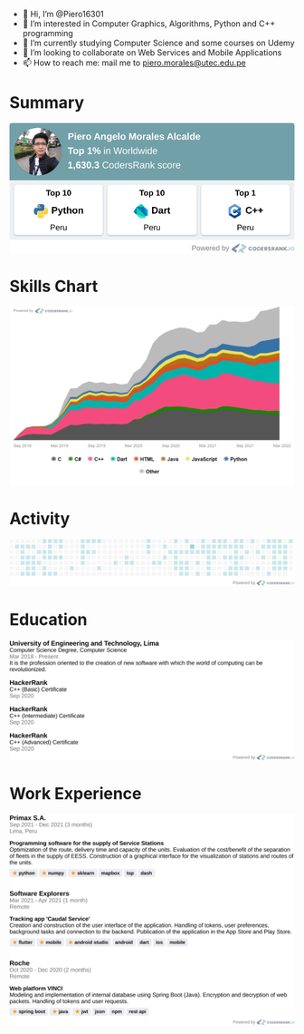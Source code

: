 - 👋 Hi, I’m @Piero16301
- 👀 I’m interested in Computer Graphics, Algorithms, Python and C++ programming
- 🌱 I’m currently studying Computer Science and some courses on Udemy
- 💞️ I’m looking to collaborate on Web Services and Mobile Applications
- 📫 How to reach me: mail me to piero.morales@utec.edu.pe

# Summary
![summary](https://github.com/Piero16301/Piero16301/blob/main/summary.png)

# Skills Chart
![skills-chart](https://github.com/Piero16301/Piero16301/blob/main/skills-chart.png)

# Activity
![activity](https://github.com/Piero16301/Piero16301/blob/main/activity.png)

# Education
![education](https://github.com/Piero16301/Piero16301/blob/main/education.png)

# Work Experience
![work-experience](https://github.com/Piero16301/Piero16301/blob/main/work-experience.png)

<!---
Piero16301/Piero16301 is a ✨ special ✨ repository because its `README.md` (this file) appears on your GitHub profile.
You can click the Preview link to take a look at your changes.
--->
